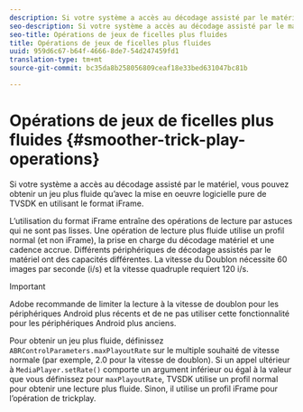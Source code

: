 ```yaml
---
description: Si votre système a accès au décodage assisté par le matériel, vous pouvez obtenir un jeu plus fluide qu’avec la mise en oeuvre logicielle pure de TVSDK en utilisant le format iFrame.
seo-description: Si votre système a accès au décodage assisté par le matériel, vous pouvez obtenir un jeu plus fluide qu’avec la mise en oeuvre logicielle pure de TVSDK en utilisant le format iFrame.
seo-title: Opérations de jeux de ficelles plus fluides
title: Opérations de jeux de ficelles plus fluides
uuid: 959d6c67-b64f-4666-8de7-54d247459fd1
translation-type: tm+mt
source-git-commit: bc35da8b258056809ceaf18e33bed631047bc81b

---
```



# Opérations de jeux de ficelles plus fluides {#smoother-trick-play-operations}

Si votre système a accès au décodage assisté par le matériel, vous pouvez obtenir un jeu plus fluide qu’avec la mise en oeuvre logicielle pure de TVSDK en utilisant le format iFrame.

<!--<a id="section_3DBFD7A3D1C7453096D3D3885E786263"></a>-->

L’utilisation du format iFrame entraîne des opérations de lecture par astuces qui ne sont pas lisses. Une opération de lecture plus fluide utilise un profil normal (et non iFrame), la prise en charge du décodage matériel et une cadence accrue. Différents périphériques de décodage assistés par le matériel ont des capacités différentes. La vitesse du Doublon nécessite 60 images par seconde (i/s) et la vitesse quadruple requiert 120 i/s.

>[!IMPORTANT]
>
>Adobe recommande de limiter la lecture à la vitesse de doublon pour les périphériques Android plus récents et de ne pas utiliser cette fonctionnalité pour les périphériques Android plus anciens.

Pour obtenir un jeu plus fluide, définissez `ABRControlParameters.maxPlayoutRate` sur le multiple souhaité de vitesse normale (par exemple, 2.0 pour la vitesse de doublon). Si un appel ultérieur à `MediaPlayer.setRate()` comporte un argument inférieur ou égal à la valeur que vous définissez pour `maxPlayoutRate`, TVSDK utilise un profil normal pour obtenir une lecture plus fluide. Sinon, il utilise un profil iFrame pour l’opération de trickplay.